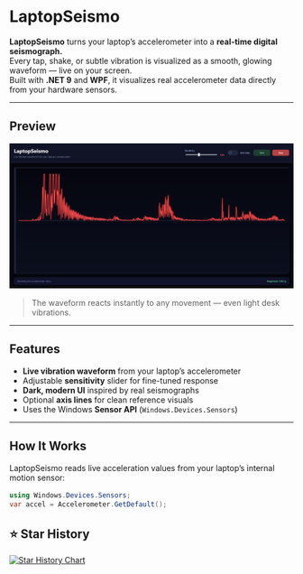 #  LaptopSeismo

**LaptopSeismo** turns your laptop’s accelerometer into a **real-time digital seismograph.**  
Every tap, shake, or subtle vibration is visualized as a smooth, glowing waveform — live on your screen.  
Built with **.NET 9** and **WPF**, it visualizes real accelerometer data directly from your hardware sensors.

---

##  Preview

![LaptopSeismo Demo](demo.png)

> The waveform reacts instantly to any movement — even light desk vibrations.

---




##  Features

-  **Live vibration waveform** from your laptop’s accelerometer  
-  Adjustable **sensitivity** slider for fine-tuned response  
-  **Dark, modern UI** inspired by real seismographs  
-  Optional **axis lines** for clean reference visuals  
-  Uses the Windows **Sensor API** (`Windows.Devices.Sensors`)  

---

##  How It Works

LaptopSeismo reads live acceleration values from your laptop’s internal motion sensor:

```csharp
using Windows.Devices.Sensors;
var accel = Accelerometer.GetDefault();
```

## ⭐ Star History

[![Star History Chart](https://api.star-history.com/svg?repos=MatthewTheDev166/LaptopSeismo&type=date&legend=top-left)](https://www.star-history.com/#MatthewTheDev166/LaptopSeismo&type=date&legend=top-left)

